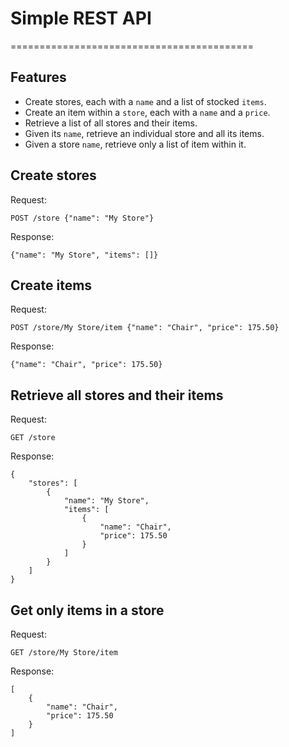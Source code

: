 # Simple REST API

==========================================

## Features

- Create stores, each with a `name` and a list of stocked `items`.
- Create an item within a `store`, each with a `name` and a `price`.
- Retrieve a list of all stores and their items.
- Given its `name`, retrieve an individual store and all its items.
- Given a store `name`, retrieve only a list of item within it.

## Create stores

Request:
```
POST /store {"name": "My Store"}
```

Response:
```
{"name": "My Store", "items": []}
```

## Create items

Request:
```
POST /store/My Store/item {"name": "Chair", "price": 175.50}
```
Response:
```
{"name": "Chair", "price": 175.50}
```

## Retrieve all stores and their items

Request:
```
GET /store
```
Response:
```
{
    "stores": [
        {
            "name": "My Store",
            "items": [
                {
                    "name": "Chair",
                    "price": 175.50
                }
            ]
        }
    ]
}
```

## Get only items in a store

Request:
```
GET /store/My Store/item
```
Response:
```
[
    {
        "name": "Chair",
        "price": 175.50
    }
]
```